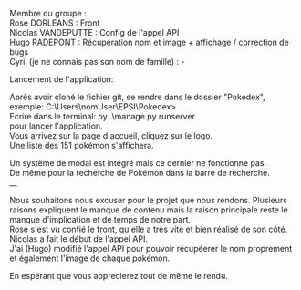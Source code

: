 Membre du groupe : <br>
Rose DORLEANS : Front <br>
Nicolas VANDEPUTTE : Config de l'appel API <br>
Hugo RADEPONT : Récupération nom et image + affichage / correction de bugs <br>
Cyril (je ne connais pas son nom de famille) : - <br>

Lancement de l'application: <br>

Après avoir cloné le fichier git, se rendre dans le dossier "Pokedex", exemple: C:\Users\nomUser\EPSI\Pokedex> <br>
Ecrire dans le terminal: py .\manage.py runserver <br>
pour lancer l'application. <br>
Vous arrivez sur la page d'accueil, cliquez sur le logo. <br>
Une liste des 151 pokémon s'affichera. <br>

Un système de modal est intégré mais ce dernier ne fonctionne pas. <br>
De même pour la recherche de Pokémon dans la barre de recherche. <br>
__ <br>

Nous souhaitons nous excuser pour le projet que nous rendons. Plusieurs raisons expliquent le manque de contenu mais la raison principale reste le manque d'implication et de temps de notre part. <br>
Rose s'est vu confié le front, qu'elle a très vite et bien réalisé de son côté. <br>
Nicolas a fait le début de l'appel API. <br>
J'ai (Hugo) modifié l'appel API pour pouvoir récupéerer le nom proprement et également l'image de chaque pokémon. <br>

En espérant que vous apprecierez tout de même le rendu.
